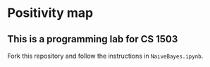 # Positivity map
## This is a programming lab for CS 1503

Fork this repository and follow the instructions in `NaiveBayes.ipynb`.
